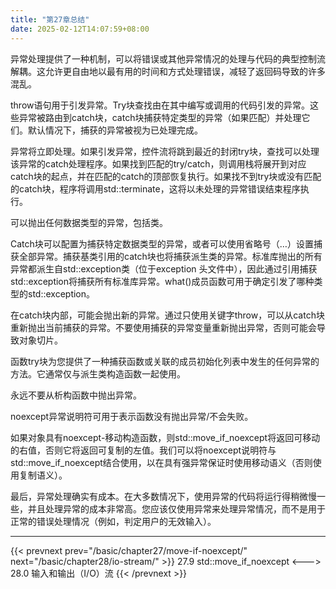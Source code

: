```yaml
---
title: "第27章总结"
date: 2025-02-12T14:07:59+08:00
---
```


异常处理提供了一种机制，可以将错误或其他异常情况的处理与代码的典型控制流解耦。这允许更自由地以最有用的时间和方式处理错误，减轻了返回码导致的许多混乱。

throw语句用于引发异常。Try块查找由在其中编写或调用的代码引发的异常。这些异常被路由到catch块，catch块捕获特定类型的异常（如果匹配）并处理它们。默认情况下，捕获的异常被视为已处理完成。

异常将立即处理。如果引发异常，控件流将跳到最近的封闭try块，查找可以处理该异常的catch处理程序。如果找到匹配的try/catch，则调用栈将展开到对应catch块的起点，并在匹配的catch的顶部恢复执行。如果找不到try块或没有匹配的catch块，程序将调用std::terminate，这将以未处理的异常错误结束程序执行。

可以抛出任何数据类型的异常，包括类。

Catch块可以配置为捕获特定数据类型的异常，或者可以使用省略号（…）设置捕获全部异常。捕获基类引用的catch块也将捕获派生类的异常。标准库抛出的所有异常都派生自std::exception类（位于exception 头文件中），因此通过引用捕获std::exception将捕获所有标准库异常。what()成员函数可用于确定引发了哪种类型的std::exception。

在catch块内部，可能会抛出新的异常。通过只使用关键字throw，可以从catch块重新抛出当前捕获的异常。不要使用捕获的异常变量重新抛出异常，否则可能会导致对象切片。

函数try块为您提供了一种捕获函数或关联的成员初始化列表中发生的任何异常的方法。它通常仅与派生类构造函数一起使用。

永远不要从析构函数中抛出异常。

noexcept异常说明符可用于表示函数没有抛出异常/不会失败。

如果对象具有noexcept-移动构造函数，则std::move_if_noexcept将返回可移动的右值，否则它将返回可复制的左值。我们可以将noexcept说明符与std::move_if_noexcept结合使用，以在具有强异常保证时使用移动语义（否则使用复制语义）。

最后，异常处理确实有成本。在大多数情况下，使用异常的代码将运行得稍微慢一些，并且处理异常的成本非常高。您应该仅使用异常来处理异常情况，而不是用于正常的错误处理情况（例如，判定用户的无效输入）。

***

{{< prevnext prev="/basic/chapter27/move-if-noexcept/" next="/basic/chapter28/io-stream/" >}}
27.9 std::move_if_noexcept
<--->
28.0 输入和输出（I/O）流
{{< /prevnext >}}
